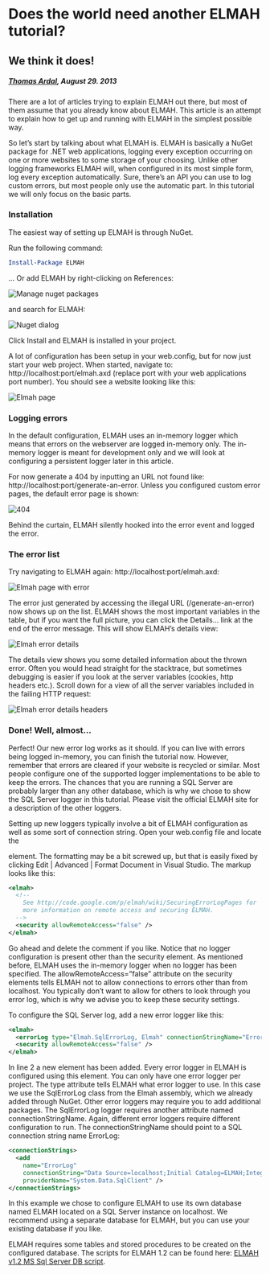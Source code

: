 # Does the world need another ELMAH tutorial?## We think it does!##### [Thomas Ardal](http://elmah.io/about/), August 29. 2013There are a lot of articles trying to explain ELMAH out there, but most of them assume that you already know about ELMAH. This article is an attempt to explain how to get up and running with ELMAH in the simplest possible way.So let’s start by talking about what ELMAH is. ELMAH is basically a NuGet package for .NET web applications, logging every exception occurring on one or more websites to some storage of your choosing. Unlike other logging frameworks ELMAH will, when configured in its most simple form, log every exception automatically. Sure, there’s an API you can use to log custom errors, but most people only use the automatic part. In this tutorial we will only focus on the basic parts.### InstallationThe easiest way of setting up ELMAH is through NuGet.Run the following command:```powershellInstall-Package ELMAH```… Or add ELMAH by right-clicking on References:![Manage nuget packages](/images/2013/08/manage_nuget_packages.png)and search for ELMAH:![Nuget dialog](/images/2013/08/nuget_dialog.png)Click Install and ELMAH is installed in your project.A lot of configuration has been setup in your web.config, but for now just start your web project. When started, navigate to: http://localhost:port/elmah.axd (replace port with your web applications port number). You should see a website looking like this:![Elmah page](/images/2013/08/elmah_page.png)### Logging errorsIn the default configuration, ELMAH uses an in-memory logger which means that errors on the webserver are logged in-memory only. The in-memory logger is meant for development only and we will look at configuring a persistent logger later in this article.For now generate a 404 by inputting an URL not found like: http://localhost:port/generate-an-error. Unless you configured custom error pages, the default error page is shown:![404](/images/2013/08/404.png)Behind the curtain, ELMAH silently hooked into the error event and logged the error.### The error listTry navigating to ELMAH again: http://localhost:port/elmah.axd:![Elmah page with error](/images/2013/08/elmah_page_with_error.png)The error just generated by accessing the illegal URL (/generate-an-error) now shows up on the list. ELMAH shows the most important variables in the table, but if you want the full picture, you can click the Details… link at the end of the error message. This will show ELMAH’s details view:![Elmah error details](/images/2013/08/elmah_error_details.png)The details view shows you some detailed information about the thrown error. Often you would head straight for the stacktrace, but sometimes debugging is easier if you look at the server variables (cookies, http headers etc.). Scroll down for a view of all the server variables included in the failing HTTP request:![Elmah error details headers](/images/2013/08/elmah_error_details_headers.png)### Done! Well, almost…Perfect! Our new error log works as it should. If you can live with errors being logged in-memory, you can finish the tutorial now. However, remember that errors are cleared if your website is recycled or similar. Most people configure one of the supported logger implementations to be able to keep the errors. The chances that you are running a SQL Server are probably larger than any other database, which is why we chose to show the SQL Server logger in this tutorial. Please visit the official ELMAH site for a description of the other loggers.Setting up new loggers typically involve a bit of ELMAH configuration as well as some sort of connection string. Open your web.config file and locate theelement. The formatting may be a bit screwed up, but that is easily fixed by clicking Edit | Advanced | Format Document in Visual Studio. The markup looks like this:```xml<elmah>  <!--    See http://code.google.com/p/elmah/wiki/SecuringErrorLogPages for    more information on remote access and securing ELMAH.  -->  <security allowRemoteAccess="false" /></elmah>```Go ahead and delete the comment if you like. Notice that no logger configuration is present other than the security element. As mentioned before, ELMAH uses the in-memory logger when no logger has been specified. The allowRemoteAccess=”false” attribute on the security elements tells ELMAH not to allow connections to errors other than from localhost. You typically don’t want to allow for others to look through you error log, which is why we advise you to keep these security settings.To configure the SQL Server log, add a new error logger like this:```xml<elmah>  <errorLog type="Elmah.SqlErrorLog, Elmah" connectionStringName="ErrorLog"/>  <security allowRemoteAccess="false" /></elmah>```In line 2 a new element has been added. Every error logger in ELMAH is configured using this element. You can only have one error logger per project. The type attribute tells ELMAH what error logger to use. In this case we use the SqlErrorLog class from the Elmah assembly, which we already added through NuGet. Other error loggers may require you to add additional packages. The SqlErrorLog logger requires another attribute named connectionStringName. Again, different error loggers require different configuration to run. The connectionStringName should point to a SQL connection string name ErrorLog:```xml<connectionStrings>  <add    name="ErrorLog"    connectionString="Data Source=localhost;Initial Catalog=ELMAH;Integrated Security=SSPI;"    providerName="System.Data.SqlClient" /></connectionStrings>```In this example we chose to configure ELMAH to use its own database named ELMAH located on a SQL Server instance on localhost. We recommend using a separate database for ELMAH, but you can use your existing database if you like.ELMAH requires some tables and stored procedures to be created on the configured database. The scripts for ELMAH 1.2 can be found here: [ELMAH v1.2 MS Sql Server DB script](https://code.google.com/p/elmah/downloads/detail?name=ELMAH-1.2-db-SQLServer.sql).